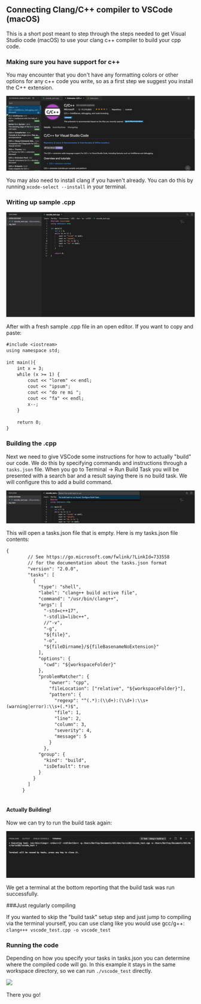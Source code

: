 <!-----
layout: post
title:  "Status Update"
date:   2021-10-19 21:23:00
categories: jekyll update
----->

## Connecting Clang/C++ compiler to VSCode (macOS)

This is a short post meant to step through the steps needed to get Visual Studio code (macOS) to use your clang c++ compiler to build your cpp code.

###  Making sure you have support for c++

You may encounter that you don't have any formatting colors or other options for any c++ code you write, so as a first step we suggest you install the C++ extension.

![Installing c++ extension](/assets/images/vscode_1a_cpp.png)

You may also need to install clang if you haven't already. You can do this by running  ```xcode-select --install``` in your terminal.

### Writing up sample .cpp

![Sample cpp file open in editor](/assets/images/vscode_1_sample_code.png)

After with a fresh sample .cpp file in an open editor. If you want to copy and paste: 

```
#include <iostream>
using namespace std;

int main(){
    int x = 3;
    while (x >= 1) {
        cout << "lorem" << endl;
        cout << "ipsum";
        cout << "do re mi ";
        cout << "fa" << endl;
        x--;
    }
    
    return 0;
}
```

### Building the .cpp

Next we need to give VSCode some instructions for how to actually "build" our code. We do this by specifying commands and instructions through a ```tasks.json``` file. When you go to Terminal -> Run Build Task you will be presented with a search bar and a result saying there is no build task. We will configure this to add a build command. 

![](/assets/images/vscode_2_build_task.png)

This will open a tasks.json file that is empty. Here is my tasks.json file contents:

```
{
        // See https://go.microsoft.com/fwlink/?LinkId=733558
        // for the documentation about the tasks.json format
        "version": "2.0.0",
        "tasks": [
          {
            "type": "shell",
            "label": "clang++ build active file",
            "command": "/usr/bin/clang++",
            "args": [
              "-std=c++17",
              "-stdlib=libc++",
              //"-v",
              "-g",
              "${file}",
              "-o",
              "${fileDirname}/${fileBasenameNoExtension}"
            ],
            "options": {
              "cwd": "${workspaceFolder}"
            },
            "problemMatcher": {
                "owner": "cpp",
                "fileLocation": ["relative", "${workspaceFolder}"],
                "pattern": {
                  "regexp": "^(.*):(\\d+):(\\d+):\\s+(warning|error):\\s+(.*)$",
                  "file": 1,
                  "line": 2,
                  "column": 3,
                  "severity": 4,
                  "message": 5
                }
              },
            "group": {
              "kind": "build",
              "isDefault": true
            }
          }
        ]
      }
    
```

#### Actually Building!

Now we can try to run the build task again:

![](/assets/images/vscode_4_build_task_run.png)

We get a terminal at the bottom reporting that the build task was run successfully.


###Just regularly compiling

If you wanted to skip the "build task" setup step and just jump to compiling via the terminal yourself, you can use clang like you would use gcc/g++:
```clang+++ vscode_test.cpp -o vscode_test```

### Running the code

Depending on how you specify your tasks in tasks.json you can determine where the compiled code will go. In this example it stays in the same workspace directory, so we can run ```./vscode_test``` directly.

![](/assets/images/vscode_5_terminal_done.png)

There you go!
